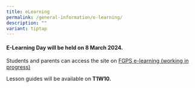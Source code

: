 ```yaml
---
title: eLearning
permalink: /general-information/e-learning/
description: ""
variant: tiptap
---
```

<h4><strong>E-Learning Day will be held on 8 March 2024.</strong></h4>
<p>Students and parents can access the site on <u>FGPS e-learning (working in progress)</u>
</p>
<p>Lesson guides will be available on<strong> T1W10.</strong>
</p>
